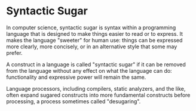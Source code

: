 # Syntactic Sugar

In computer science, syntactic sugar is syntax within a programming language that is designed to make things easier to read or to express. It makes the language "sweeter" for human use: things can be expressed more clearly, more concisely, or in an alternative style that some may prefer.

A construct in a language is called "syntactic sugar" if it can be removed from the language without any effect on what the language can do: functionality and expressive power will remain the same.

Language processors, including compilers, static analyzers, and the like, often expand sugared constructs into more fundamental constructs before processing, a process sometimes called "desugaring".